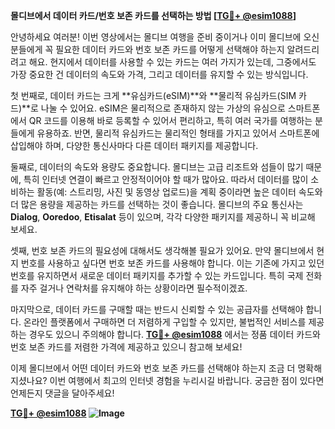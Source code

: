 **몰디브에서 데이터 카드/번호 보존 카드를 선택하는 방법 [[TG💪+ @esim1088](https://t.me/s/esim1088)]**

안녕하세요 여러분! 이번 영상에서는 몰디브 여행을 준비 중이거나 이미 몰디브에 오신 분들에게 꼭 필요한 데이터 카드와 번호 보존 카드를 어떻게 선택해야 하는지 알려드리려고 해요. 현지에서 데이터를 사용할 수 있는 카드는 여러 가지가 있는데, 그중에서도 가장 중요한 건 데이터의 속도와 가격, 그리고 데이터를 유지할 수 있는 방식입니다.

첫 번째로, 데이터 카드는 크게 **유심카드(eSIM)**와 **물리적 유심카드(SIM 카드)**로 나눌 수 있어요. eSIM은 물리적으로 존재하지 않는 가상의 유심으로 스마트폰에서 QR 코드를 이용해 바로 등록할 수 있어서 편리하고, 특히 여러 국가를 여행하는 분들에게 유용하죠. 반면, 물리적 유심카드는 물리적인 형태를 가지고 있어서 스마트폰에 삽입해야 하며, 다양한 통신사마다 다른 데이터 패키지를 제공합니다.

둘째로, 데이터의 속도와 용량도 중요합니다. 몰디브는 고급 리조트와 섬들이 많기 때문에, 특히 인터넷 연결이 빠르고 안정적이어야 할 때가 많아요. 따라서 데이터를 많이 소비하는 활동(예: 스트리밍, 사진 및 동영상 업로드)을 계획 중이라면 높은 데이터 속도와 더 많은 용량을 제공하는 카드를 선택하는 것이 좋습니다. 몰디브의 주요 통신사는 **Dialog**, **Ooredoo**, **Etisalat** 등이 있으며, 각각 다양한 패키지를 제공하니 꼭 비교해 보세요.

셋째, 번호 보존 카드의 필요성에 대해서도 생각해볼 필요가 있어요. 만약 몰디브에서 현지 번호를 사용하고 싶다면 번호 보존 카드를 사용해야 합니다. 이는 기존에 가지고 있던 번호를 유지하면서 새로운 데이터 패키지를 추가할 수 있는 카드입니다. 특히 국제 전화를 자주 걸거나 연락처를 유지해야 하는 상황이라면 필수적이겠죠.

마지막으로, 데이터 카드를 구매할 때는 반드시 신뢰할 수 있는 공급자를 선택해야 합니다. 온라인 플랫폼에서 구매하면 더 저렴하게 구입할 수 있지만, 불법적인 서비스를 제공하는 경우도 있으니 주의해야 합니다. **[TG💪+ @esim1088](https://t.me/s/esim1088)** 에서는 정품 데이터 카드와 번호 보존 카드를 저렴한 가격에 제공하고 있으니 참고해 보세요!

이제 몰디브에서 어떤 데이터 카드와 번호 보존 카드를 선택해야 하는지 조금 더 명확해지셨나요? 이번 여행에서 최고의 인터넷 경험을 누리시길 바랍니다. 궁금한 점이 있다면 언제든지 댓글을 달아주세요!

**[TG💪+ @esim1088](https://t.me/s/esim1088) ![Image](https://i.postimg.cc/Y0z9fWf4/image.png)**